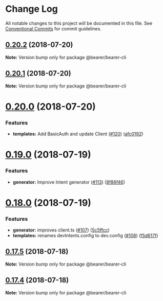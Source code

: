 # Change Log

All notable changes to this project will be documented in this file.
See [Conventional Commits](https://conventionalcommits.org) for commit guidelines.

<a name="0.20.2"></a>
## [0.20.2](https://github.com/Bearer/bearer/compare/v0.20.1...v0.20.2) (2018-07-20)




**Note:** Version bump only for package @bearer/bearer-cli

<a name="0.20.1"></a>
## [0.20.1](https://github.com/Bearer/bearer/compare/v0.20.0...v0.20.1) (2018-07-20)




**Note:** Version bump only for package @bearer/bearer-cli

<a name="0.20.0"></a>
# [0.20.0](https://github.com/Bearer/bearer/compare/v0.19.1...v0.20.0) (2018-07-20)


### Features

* **templates:** Add BasicAuth and update Client ([#120](https://github.com/Bearer/bearer/issues/120)) ([afc0192](https://github.com/Bearer/bearer/commit/afc0192))




<a name="0.19.0"></a>
# [0.19.0](https://github.com/Bearer/bearer/compare/v0.18.0...v0.19.0) (2018-07-19)


### Features

* **generator:** Improve Intent generator  ([#113](https://github.com/Bearer/bearer/issues/113)) ([8f86f46](https://github.com/Bearer/bearer/commit/8f86f46))




<a name="0.18.0"></a>
# [0.18.0](https://github.com/Bearer/bearer/compare/v0.17.5...v0.18.0) (2018-07-19)


### Features

* **generator:** improves client.ts ([#107](https://github.com/Bearer/bearer/issues/107)) ([5c5ffcc](https://github.com/Bearer/bearer/commit/5c5ffcc))
* **templates:** renames devIntents.config to dev.config ([#108](https://github.com/Bearer/bearer/issues/108)) ([f5d617f](https://github.com/Bearer/bearer/commit/f5d617f))




<a name="0.17.5"></a>
## [0.17.5](https://github.com/Bearer/bearer/compare/v0.17.4...v0.17.5) (2018-07-18)




**Note:** Version bump only for package @bearer/bearer-cli

<a name="0.17.4"></a>
## [0.17.4](https://github.com/Bearer/bearer/compare/v0.17.3...v0.17.4) (2018-07-18)




**Note:** Version bump only for package @bearer/bearer-cli

